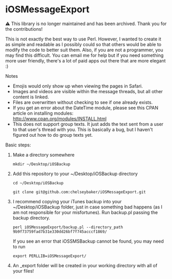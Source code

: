 iOSMessageExport
================
⚠️ This library is no longer maintained and has been archived. Thank you for the contributions!

This is not exactly the best way to use Perl. However, I wanted to create it as simple and readable as I possibly could so that others would be able to modify the code to better suit them. Also, if you are not a programmer, you may find this difficult. You can email me for help but if you need something more user friendly, there's a lot of paid apps out there that are more elegant :) 


Notes

* Emojis would only show up when viewing the pages in Safari. 
* Images and videos are visible within the message threads, but all other content is linked. 
* Files are overwritten without checking to see if one already exists. 
* If you get an error about the DateTime module, please see this CPAN article on installing modules: http://www.cpan.org/modules/INSTALL.html
* This does not support group texts. It just adds the text sent from a user to that user's thread with you. This is basically a bug, but I haven't figured out how to do group texts yet. 

Basic steps: 

1. Make a directory somewhere 
    ```
    mkdir ~/Desktop/iOSBackup
    ```
2. Add this repository to your ~/Desktop/iOSBackup directory 
    ```
    cd ~/Desktop/iOSBackup

    git clone git@github.com:chelseybaker/iOSMessageExport.git
    ```
3. I recommend copying your iTunes backup into your ~/Desktop/iOSBackup folder, just in case something bad happens (as I am not responsible for your misfortunes). Run backup.pl passing the backup directory. 
    ```
    perl iOSMessageExport/backup.pl --directory_path 9b9f73759fad7b31e330dd26bf7f745acccf1869/
    ```
    If you see an error that iOSSMSBackup cannot be found, you may need to run 
    ```
    export PERLLIB=iOSMessageExport/
    ```

4. An _export folder will be created in your working directory with all of your files! 
